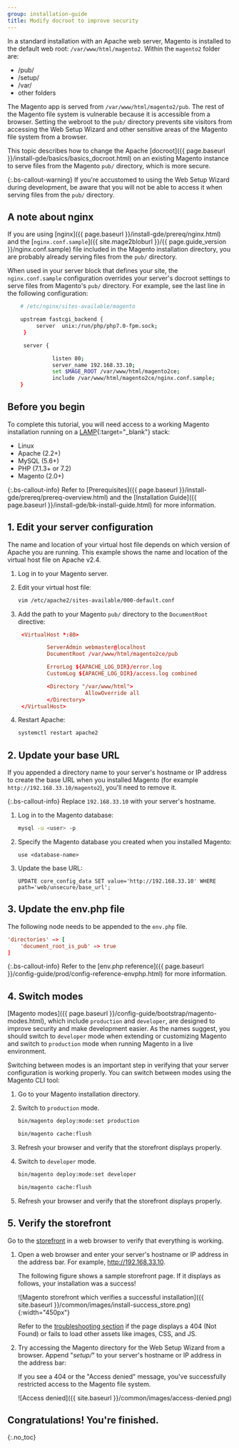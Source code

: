 ```yaml
---
group: installation-guide
title: Modify docroot to improve security
---
```


In a standard installation with an Apache web server, Magento is installed to the default web root: `/var/www/html/magento2`.
Within the `magento2` folder are:

-  /pub/
-  /setup/
-  /var/
-  other folders

The Magento app is served from `/var/www/html/magento2/pub`. The rest of the Magento file system is vulnerable because it is accessible from a browser.
Setting the webroot to the `pub/` directory prevents site visitors from accessing the Web Setup Wizard and other sensitive areas of the Magento file system from a browser.

This topic describes how to change the Apache [docroot]({{ page.baseurl }}/install-gde/basics/basics_docroot.html) on an existing Magento instance to serve files from the Magento `pub/` directory, which is more secure.

{:.bs-callout-warning}
If you're accustomed to using the Web Setup Wizard during development, be aware that you will not be able to access it when serving files from the `pub/` directory.

## A note about nginx

If you are using [nginx]({{ page.baseurl }}/install-gde/prereq/nginx.html) and the [`nginx.conf.sample`]({{ site.mage2bloburl }}/{{ page.guide_version }}/nginx.conf.sample) file included in the Magento installation directory, you are probably already serving files from the `pub/` directory.

When used in your server block that defines your site, the `nginx.conf.sample` configuration overrides your server's docroot settings to serve files from Magento's `pub/` directory. For example, see the last line in the following configuration:

```bash
    # /etc/nginx/sites-available/magento

    upstream fastcgi_backend {
         server  unix:/run/php/php7.0-fpm.sock;
     }

     server {

              listen 80;
              server_name 192.168.33.10;
              set $MAGE_ROOT /var/www/html/magento2ce;
              include /var/www/html/magento2ce/nginx.conf.sample;
    }
```

## Before you begin

To complete this tutorial, you will need access to a working Magento installation running on a [LAMP](https://en.wikipedia.org/wiki/LAMP_(software_bundle)){:target="_blank"} stack:

-  Linux
-  Apache (2.2+)
-  MySQL (5.6+)
-  PHP (7.1.3+ or 7.2)
-  Magento (2.0+)

{:.bs-callout-info}
Refer to [Prerequisites]({{ page.baseurl }}/install-gde/prereq/prereq-overview.html) and the [Installation Guide]({{ page.baseurl }}/install-gde/bk-install-guide.html) for more information.

## 1. Edit your server configuration

The name and location of your virtual host file depends on which version of Apache you are running. This example shows the name and location of the virtual host file on Apache v2.4.

1. Log in to your Magento server.
1. Edit your virtual host file:

   ```bash
   vim /etc/apache2/sites-available/000-default.conf
   ```

1. Add the path to your Magento `pub/` directory to the `DocumentRoot` directive:

   ```conf
    <VirtualHost *:80>

            ServerAdmin webmaster@localhost
            DocumentRoot /var/www/html/magento2ce/pub

            ErrorLog ${APACHE_LOG_DIR}/error.log
            CustomLog ${APACHE_LOG_DIR}/access.log combined

            <Directory "/var/www/html">
                        AllowOverride all
            </Directory>
    </VirtualHost>
    ```

1. Restart Apache:

   ```bash
   systemctl restart apache2
   ```

## 2. Update your base URL

If you appended a directory name to your server's hostname or IP address to create the base URL when you installed Magento (for example `http://192.168.33.10/magento2`), you'll need to remove it.

 {:.bs-callout-info}
Replace `192.168.33.10` with your server's hostname.

1. Log in to the Magento database:

   ```bash
   mysql -u <user> -p
   ```

1. Specify the Magento database you created when you installed Magento:

   ```shell
   use <database-name>
   ```

1. Update the base URL:

   ```shell
   UPDATE core_config_data SET value='http://192.168.33.10' WHERE path='web/unsecure/base_url';
   ```

## 3. Update the env.php file
The following node needs to be appended to the `env.php` file.

```conf
'directories' => [
    'document_root_is_pub' => true
]
```

{:.bs-callout-info}
Refer to the [env.php reference]({{ page.baseurl }}/config-guide/prod/config-reference-envphp.html) for more information.

## 4. Switch modes
[Magento modes]({{ page.baseurl }}/config-guide/bootstrap/magento-modes.html), which include `production` and `developer`, are designed to improve security and make development easier. As the names suggest, you should switch to `developer` mode when extending or customizing Magento and switch to `production` mode when running Magento in a live environment.

Switching between modes is an important step in verifying that your server configuration is working properly. You can switch between modes using the Magento CLI tool:

1. Go to your Magento installation directory.
1. Switch to `production` mode.

   ```bash
   bin/magento deploy:mode:set production
   ```

   ```bash
   bin/magento cache:flush
   ```

1. Refresh your browser and verify that the storefront displays properly.
1. Switch to `developer` mode.

   ```bash
   bin/magento deploy:mode:set developer
   ```

   ```bash
   bin/magento cache:flush
   ```

1. Refresh your browser and verify that the storefront displays properly.

## 5. Verify the storefront

Go to the [storefront](https://glossary.magento.com/storefront) in a web browser to verify that everything is working.

1. Open a web browser and enter your server's hostname or IP address in the address bar. For example, http://192.168.33.10.

   The following figure shows a sample storefront page. If it displays as follows, your installation was a success!

   ![Magento storefront which verifies a successful installation]({{ site.baseurl }}/common/images/install-success_store.png){:width="450px"}

   Refer to the [troubleshooting section](https://support.magento.com/hc/en-us/articles/360032994352) if the page displays a 404 (Not Found) or fails to load other assets like images, CSS, and JS.

1. Try accessing the Magento directory for the Web Setup Wizard from a browser. Append "_setup/_" to your server's hostname or IP address in the address bar:

   If you see a 404 or the "Access denied" message, you've successfully restricted access to the Magento file system.

   ![Access denied]({{ site.baseurl }}/common/images/access-denied.png)

## Congratulations! You're finished.
{:.no_toc}